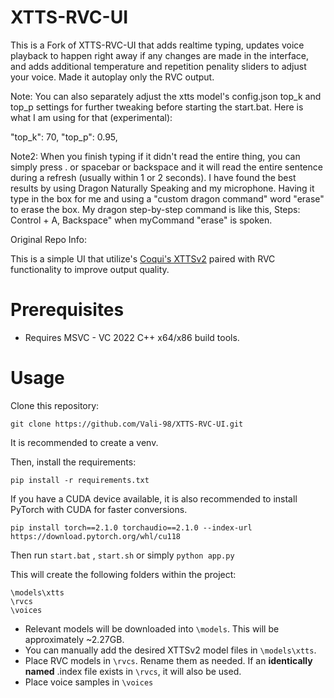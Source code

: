 # XTTS-RVC-UI

This is a Fork of XTTS-RVC-UI that adds realtime typing, updates voice playback to happen right away if any changes are made in the interface, and adds additional temperature and repetition penality sliders to adjust your voice. Made it autoplay only the RVC output.

Note: You can also separately adjust the xtts model's config.json top_k and top_p settings for further tweaking before starting the start.bat. Here is what I am using for that (experimental):

"top_k": 70,
"top_p": 0.95,

Note2: When you finish typing if it didn't read the entire thing, you can simply press . or spacebar or backspace and it will read the entire sentence during a refresh (usually within 1 or 2 seconds). I have found the best results by using Dragon Naturally Speaking and my microphone. Having it type in the box for me and using a "custom dragon command" word "erase" to erase the box. My dragon step-by-step command is like this, Steps: Control + A, Backspace" when myCommand "erase" is spoken.

Original Repo Info:

This is a simple UI that utilize's [Coqui's XTTSv2](https://github.com/coqui-ai/TTS) paired with RVC functionality to improve output quality.

# Prerequisites

- Requires MSVC - VC 2022 C++ x64/x86 build tools.

# Usage

Clone this repository:

```
git clone https://github.com/Vali-98/XTTS-RVC-UI.git
```

It is recommended to create a venv.

Then, install the requirements:

```
pip install -r requirements.txt
```

If you have a CUDA device available, it is also recommended to install PyTorch with CUDA for faster conversions.

```
pip install torch==2.1.0 torchaudio==2.1.0 --index-url https://download.pytorch.org/whl/cu118
```

Then run `start.bat` , `start.sh` or simply `python app.py`

This will create the following folders within the project:

```
\models\xtts
\rvcs
\voices
```
- Relevant models will be downloaded into `\models`. This will be approximately ~2.27GB.
- You can manually add the desired XTTSv2 model files in `\models\xtts`.
- Place RVC models in `\rvcs`. Rename them as needed. If an **identically named** .index file exists in `\rvcs`, it will also be used.
- Place voice samples in `\voices`

